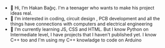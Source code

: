 - 👋 Hi, I’m Hakan Bağıç. I'm a teenager who wants to make his project ideas real. 
- 👀 I’m interested in coding, circuit design , PCB development and all the things have connections with computers and electrical engineering
- 🌱 I’m currently learning JS, CSS and HTML. But I know Python on Intermediate level, I have projects that I haven't published yet. I know C++ too and I'm using my C++ knowladge to code on Arduino

